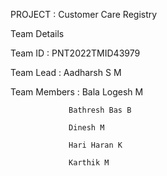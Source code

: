 PROJECT : 
 Customer Care Registry

Team Details 

Team ID : PNT2022TMID43979

Team Lead :  Aadharsh S M

Team Members :
                  Bala Logesh M
                            
                 Bathresh Bas B

                 Dinesh M

                 Hari Haran K

                 Karthik M

